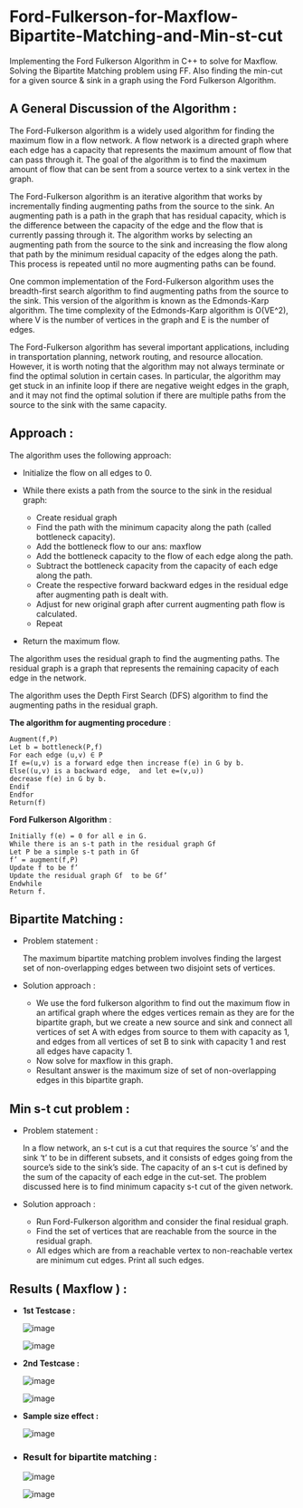 # Ford-Fulkerson-for-Maxflow-Bipartite-Matching-and-Min-st-cut
Implementing the Ford Fulkerson Algorithm in C++ to solve for Maxflow. Solving the Bipartite Matching problem using FF. Also finding the min-cut for a given source &amp; sink in a graph using the Ford Fulkerson Algorithm.

## A General Discussion of the Algorithm : 


  The Ford-Fulkerson algorithm is a widely used algorithm for finding the maximum flow in a flow network. A flow network is a directed graph where each edge has a capacity that represents the maximum amount of flow that can pass through it. The goal of the algorithm is to find the maximum amount of flow that can be sent from a source vertex to a sink vertex in the graph.

  The Ford-Fulkerson algorithm is an iterative algorithm that works by incrementally finding augmenting paths from the source to the sink. An augmenting path is a path in the graph that has residual capacity, which is the difference between the capacity of the edge and the flow that is currently passing through it. The algorithm works by selecting an augmenting path from the source to the sink and increasing the flow along that path by the minimum residual capacity of the edges along the path. This process is repeated until no more augmenting paths can be found.


  One common implementation of the Ford-Fulkerson algorithm uses the breadth-first search algorithm to find augmenting paths from the source to the sink. This version of the algorithm is known as the Edmonds-Karp algorithm. The time complexity of the Edmonds-Karp algorithm is O(VE^2), where V is the number of vertices in the graph and E is the number of edges.


  The Ford-Fulkerson algorithm has several important applications, including in transportation planning, network routing, and resource allocation. However, it is worth noting that the algorithm may not always terminate or find the optimal solution in certain cases. In particular, the algorithm may get stuck in an infinite loop if there are negative weight edges in the graph, and it may not find the optimal solution if there are multiple paths from the source to the sink with the same capacity.
  
  
## Approach :
  The algorithm uses the following approach:

  * Initialize the flow on all edges to 0.
  
  * While there exists a path from the source to the sink in the residual graph:
      - Create residual graph
      - Find the path with the minimum capacity along the path (called bottleneck capacity).
      - Add the bottleneck flow to our ans: maxflow
      - Add the bottleneck capacity to the flow of each edge along the path.
      - Subtract the bottleneck capacity from the capacity of each edge along the path.
      - Create the respective forward backward edges in the residual edge after augmenting path is dealt with.
      - Adjust for new original graph after current augmenting path flow is calculated.
      - Repeat
      
  * Return the maximum flow.

The algorithm uses the residual graph to find the augmenting paths. The residual graph is a graph that represents the remaining capacity of each edge in the network. 

The algorithm uses the Depth First Search (DFS) algorithm to find the augmenting paths in the residual graph.


**The algorithm for augmenting procedure** :
```
Augment(f,P)
Let b = bottleneck(P,f)
For each edge (u,v) ∈ P
If e=(u,v) is a forward edge then increase f(e) in G by b.
Else((u,v) is a backward edge,  and let e=(v,u))
decrease f(e) in G by b.
Endif
Endfor
Return(f)
 ```
 
 **Ford Fulkerson Algorithm** :
  ```
Initially f(e) = 0 for all e in G.
While there is an s-t path in the residual graph Gf 
Let P be a simple s-t path in Gf
f’ = augment(f,P)
Update f to be f’
Update the residual graph Gf  to be Gf’ 
Endwhile
Return f.
  ```

## Bipartite Matching :
 * Problem statement :
 
      The maximum bipartite matching problem involves finding the largest set of non-overlapping edges between two disjoint sets of vertices.
 * Solution approach :
      - We use the ford fulkerson algorithm to find out the maximum flow in an artifical graph where the edges vertices remain as they are for the bipartite graph, but we create a new source and sink and connect all vertices of set A with edges from source to them with capacity as 1, and edges from all vertices of set B to sink with capacity 1 and rest all edges have capacity 1.
      - Now solve for maxflow in this graph. 
      - Resultant answer is the maximum size of set of non-overlapping edges in this bipartite graph.
      
      
     
## Min s-t cut problem :
 * Problem statement :
 
      In a flow network, an s-t cut is a cut that requires the source ‘s’ and the sink ‘t’ to be in different subsets, and it consists of edges going from the source’s side to the sink’s side. The capacity of an s-t cut is defined by the sum of the capacity of each edge in the cut-set. The problem discussed here is to find minimum capacity s-t cut of the given network. 
 * Solution approach :
      - Run Ford-Fulkerson algorithm and consider the final residual graph. 
      - Find the set of vertices that are reachable from the source in the residual graph. 
      - All edges which are from a reachable vertex to non-reachable vertex are minimum cut edges. Print all such edges. 
      
      
     
## **Results ( Maxflow ) :**  


* **1st Testcase :**

  ![image](https://user-images.githubusercontent.com/29221347/235519284-36a5c884-ff28-41aa-8086-5d9e1078466b.png)
  
  
  ![image](https://user-images.githubusercontent.com/29221347/235519745-f80096db-de14-4e70-a624-5ad86ec286e2.png)
  
  
* **2nd Testcase :**


  ![image](https://user-images.githubusercontent.com/29221347/235519905-bdae29b3-124d-40d1-a700-4f41aab3c09f.png)
  
  
  ![image](https://user-images.githubusercontent.com/29221347/235519963-fa9c7cbf-d0be-4633-9a30-741463278738.png)


* **Sample size effect :**


  ![image](https://user-images.githubusercontent.com/29221347/235520273-318c51c9-a4aa-4484-93ce-175685b50707.png)

* ### Result for bipartite matching :

  ![image](https://user-images.githubusercontent.com/29221347/235521901-8dbdeb80-4cdd-4e51-af44-07f4faa556b4.png)
  
  ![image](https://user-images.githubusercontent.com/29221347/235521939-b260e715-fb5e-4bfc-80eb-81788a622cc1.png)



